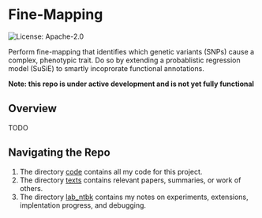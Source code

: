 # Fine-Mapping
![License: Apache-2.0](https://img.shields.io/github/license/gil2rok/fine-mapping)

Perform fine-mapping that identifies which genetic variants (SNPs) cause a complex, phenotypic trait. Do so by extending a probablistic regression model (SuSiE) to smartly incoprorate functional annotations.

**Note: this repo is under active development and is not yet fully functional**

## Overview

TODO

## Navigating the Repo

1. The directory [code](/code) contains all my code for this project.
2. The directory [texts](/texts) contains relevant papers, summaries, or work of others.
3. The directory [lab_ntbk](/lab_ntbk) contains my notes on experiments, extensions, implentation progress, and debugging.